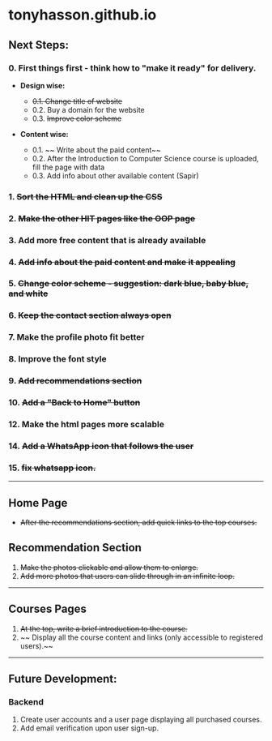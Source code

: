 # tonyhasson.github.io

## Next Steps:

### 0. First things first - think how to "make it ready" for delivery.
   - **Design wise:**
     - ~~0.1. Change title of website~~
     - 0.2. Buy a domain for the website
     - 0.3. ~~Improve color scheme~~

   - **Content wise:**
     - 0.1. ~~ Write about the paid content~~
     - 0.2. After the Introduction to Computer Science course is uploaded, fill the page with data
     - 0.3. Add info about other available content (Sapir)

### 1. ~~Sort the HTML and clean up the CSS~~
### 2. ~~Make the other HIT pages like the OOP page~~
### 3. Add more free content that is already available
### 4. ~~Add info about the paid content and make it appealing~~
### 5. ~~Change color scheme - suggestion: dark blue, baby blue, and white~~
### 6. ~~Keep the contact section always open~~
### 7. Make the profile photo fit better
### 8. Improve the font style
### 9. ~~Add recommendations section~~
### 10. ~~Add a "Back to Home" button~~
### 12. Make the html pages more scalable
### 14. ~~Add a WhatsApp icon that follows the user~~
### 15. ~~fix whatsapp icon.~~

---

## Home Page
- ~~After the recommendations section, add quick links to the top courses.~~


## Recommendation Section
1. ~~Make the photos clickable and allow them to enlarge.~~
2. ~~Add more photos that users can slide through in an infinite loop.~~

---

## Courses Pages

1. ~~At the top, write a brief introduction to the course.~~
3. ~~ Display all the course content and links (only accessible to registered users).~~

---

## Future Development:

### Backend
1. Create user accounts and a user page displaying all purchased courses.
2. Add email verification upon user sign-up.